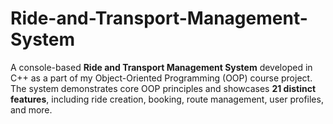 # Ride-and-Transport-Management-System
A console-based **Ride and Transport Management System** developed in C++ as a part of my Object-Oriented Programming (OOP) course project. The system demonstrates core OOP principles and showcases **21 distinct features**, including ride creation, booking, route management, user profiles, and more.
